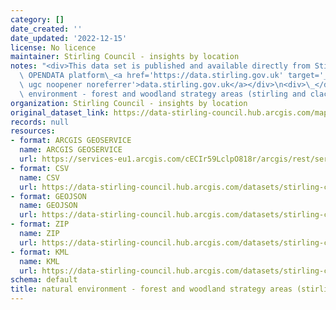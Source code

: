 ```yaml
---
category: []
date_created: ''
date_updated: '2022-12-15'
license: No licence
maintainer: Stirling Council - insights by location
notes: "<div>This data set is published and available directly from Stirling Council's\
  \ OPENDATA platform\_<a href='https://data.stirling.gov.uk' target='_blank' rel='nofollow\
  \ ugc noopener noreferrer'>data.stirling.gov.uk</a></div>\n<div>\_</div>\n<div>natural\
  \ environment - forest and woodland strategy areas (stirling and clacks)<br /></div>"
organization: Stirling Council - insights by location
original_dataset_link: https://data-stirling-council.hub.arcgis.com/maps/stirling-council::natural-environment-forest-and-woodland-strategy-areas-stirling-and-clacks
records: null
resources:
- format: ARCGIS GEOSERVICE
  name: ARCGIS GEOSERVICE
  url: https://services-eu1.arcgis.com/cECIr59LclpO818r/arcgis/rest/services/forest_and_woodland_strategy/FeatureServer/3
- format: CSV
  name: CSV
  url: https://data-stirling-council.hub.arcgis.com/datasets/stirling-council::natural-environment-forest-and-woodland-strategy-areas-stirling-and-clacks.csv?outSR=%7B%22latestWkid%22%3A27700%2C%22wkid%22%3A27700%7D
- format: GEOJSON
  name: GEOJSON
  url: https://data-stirling-council.hub.arcgis.com/datasets/stirling-council::natural-environment-forest-and-woodland-strategy-areas-stirling-and-clacks.geojson?outSR=%7B%22latestWkid%22%3A27700%2C%22wkid%22%3A27700%7D
- format: ZIP
  name: ZIP
  url: https://data-stirling-council.hub.arcgis.com/datasets/stirling-council::natural-environment-forest-and-woodland-strategy-areas-stirling-and-clacks.zip?outSR=%7B%22latestWkid%22%3A27700%2C%22wkid%22%3A27700%7D
- format: KML
  name: KML
  url: https://data-stirling-council.hub.arcgis.com/datasets/stirling-council::natural-environment-forest-and-woodland-strategy-areas-stirling-and-clacks.kml?outSR=%7B%22latestWkid%22%3A27700%2C%22wkid%22%3A27700%7D
schema: default
title: natural environment - forest and woodland strategy areas (stirling and clacks)
---
```

